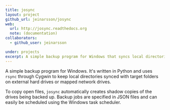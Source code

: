 ```yaml
---
title: josync
layout: project
github_url: jeinarsson/josync
web:
  url: http://josync.readthedocs.org
  note: (documentation)
collaborators:
  - github_user: jeinarsson

under: projects
excerpt: A simple backup program for Windows that syncs local directories with target folders on external hard drives or mapped network drives. 
---
```


A simple backup program for Windows. It's written in Python and uses `rsync` through Cygwin to keep local directories synced with target folders on external hard drives or mapped network drives. 

To copy open files, `josync` automatically creates shadow copies of the drives being backed up. Backup jobs are specified in JSON files and can easily be scheduled using the Windows task scheduler.
